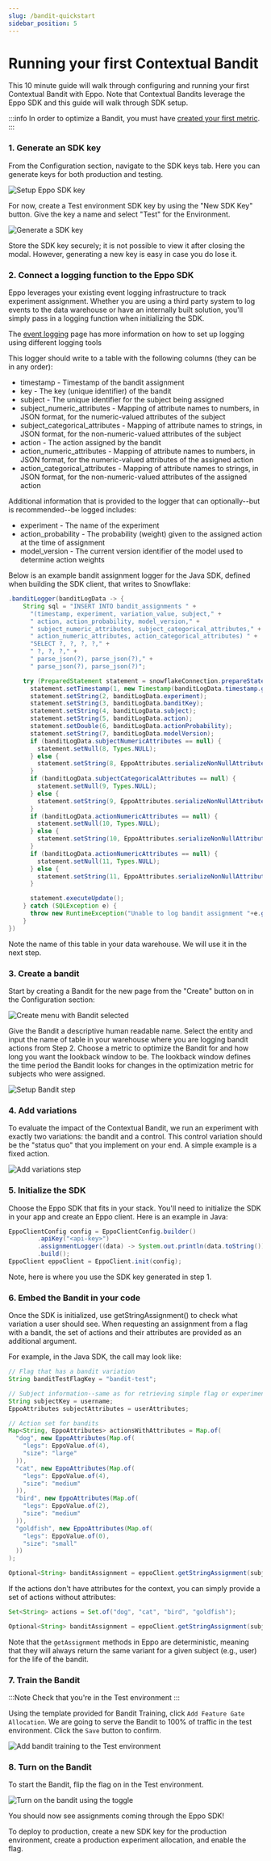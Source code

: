```yaml
---
slug: /bandit-quickstart
sidebar_position: 5
---
```


# Running your first Contextual Bandit

This 10 minute guide will walk through configuring and running your first Contextual Bandit with Eppo. Note that Contextual Bandits leverage the Eppo SDK and this guide will walk through SDK setup.

:::info
In order to optimize a Bandit, you must have [created your first metric](/metric-quickstart).
:::

### 1. Generate an SDK key

From the Configuration section, navigate to the SDK keys tab. Here you can generate keys for both production and testing.

![Setup Eppo SDK key](/img/feature-flagging/environments/sdk-keys.png)

For now, create a Test environment SDK key by using the "New SDK Key" button. Give the key a name and select "Test" for the Environment.

![Generate a SDK key](/img/feature-flagging/sdk-key-modal.png)

Store the SDK key securely; it is not possible to view it after closing the modal. However, generating a new key is easy in case you do lose it.

### 2. Connect a logging function to the Eppo SDK

Eppo leverages your existing event logging infrastructure to track experiment assignment. Whether you are using a third party system to log events to the data warehouse or have an internally built solution, you'll simply pass in a logging function when initializing the SDK.

The [event logging](/sdks/event-logging/) page has more information on how to set up logging using different logging tools

This logger should write to a table with the following columns (they can be in any order):
* timestamp - Timestamp of the bandit assignment
* key - The key (unique identifier) of the bandit
* subject - The unique identifier for the subject being assigned
* subject_numeric_attributes - Mapping of attribute names to numbers, in JSON format, for the numeric-valued attributes of the subject
* subject_categorical_attributes - Mapping of attribute names to strings, in JSON format, for the non-numeric-valued attributes of the subject
* action - The action assigned by the bandit
* action_numeric_attributes - Mapping of attribute names to numbers, in JSON format, for the numeric-valued attributes of the assigned action
* action_categorical_attributes - Mapping of attribute names to strings, in JSON format, for the non-numeric-valued attributes of the assigned action

Additional information that is provided to the logger that can optionally--but is recommended--be logged includes:
* experiment - The name of the experiment
* action_probability - The probability (weight) given to the assigned action at the time of assignment
* model_version - The current version identifier of the model used to determine action weights

Below is an example bandit assignment logger for the Java SDK, defined when building the SDK client, that writes to Snowflake:
```java
.banditLogger(banditLogData -> {
    String sql = "INSERT INTO bandit_assignments " +
      "(timestamp, experiment, variation_value, subject," +
      " action, action_probability, model_version," +
      " subject_numeric_attributes, subject_categorical_attributes," +
      " action_numeric_attributes, action_categorical_attributes) " +
      "SELECT ?, ?, ?, ?," +
      " ?, ?, ?," +
      " parse_json(?), parse_json(?)," +
      " parse_json(?), parse_json(?)";

    try (PreparedStatement statement = snowflakeConnection.prepareStatement(sql)) {
      statement.setTimestamp(1, new Timestamp(banditLogData.timestamp.getTime()));
      statement.setString(2, banditLogData.experiment);
      statement.setString(3, banditLogData.banditKey);
      statement.setString(4, banditLogData.subject);
      statement.setString(5, banditLogData.action);
      statement.setDouble(6, banditLogData.actionProbability);
      statement.setString(7, banditLogData.modelVersion);
      if (banditLogData.subjectNumericAttributes == null) {
        statement.setNull(8, Types.NULL);
      } else {
        statement.setString(8, EppoAttributes.serializeNonNullAttributesToJSONString(banditLogData.subjectNumericAttributes));
      }
      if (banditLogData.subjectCategoricalAttributes == null) {
        statement.setNull(9, Types.NULL);
      } else {
        statement.setString(9, EppoAttributes.serializeNonNullAttributesToJSONString(banditLogData.subjectCategoricalAttributes));
      }
      if (banditLogData.actionNumericAttributes == null) {
        statement.setNull(10, Types.NULL);
      } else {
        statement.setString(10, EppoAttributes.serializeNonNullAttributesToJSONString(banditLogData.actionNumericAttributes));
      }
      if (banditLogData.actionNumericAttributes == null) {
        statement.setNull(11, Types.NULL);
      } else {
        statement.setString(11, EppoAttributes.serializeNonNullAttributesToJSONString(banditLogData.actionCategoricalAttributes));
      }

      statement.executeUpdate();
    } catch (SQLException e) {
      throw new RuntimeException("Unable to log bandit assignment "+e.getMessage(), e);
    }
})
```

Note the name of this table in your data warehouse. We will use it in the next step.

### 3. Create a bandit

Start by creating a Bandit for the new page from the "Create" button on in the Configuration section:

![Create menu with Bandit selected](/img/bandit/bandit-qs-0.png)

Give the Bandit a descriptive human readable name. Select the entity and input the name of table in your warehouse where you are logging bandit actions from Step 2. Choose a metric to optimize the Bandit for and how long you want the lookback window to be. The lookback window defines the time period the Bandit looks for changes in the optimization metric for subjects who were assigned.

![Setup Bandit step](/img/bandit/bandit-qs-1.png)

### 4. Add variations
To evaluate the impact of the Contextual Bandit, we run an experiment with exactly two variations: the bandit and a control. This control variation should be the "status quo" that you implement on your end. A simple example is a fixed action.

![Add variations step](/img/bandit/bandit-qs-2.png)

### 5. Initialize the SDK

Choose the Eppo SDK that fits in your stack. You'll need to initialize the SDK in your app and create an Eppo client. Here is an example in Java:

```java
EppoClientConfig config = EppoClientConfig.builder()
        .apiKey("<api-key>")
        .assignmentLogger((data) -> System.out.println(data.toString()))
        .build();
EppoClient eppoClient = EppoClient.init(config);
```
Note, here is where you use the SDK key generated in step 1.

### 6. Embed the Bandit in your code

Once the SDK is initialized, use getStringAssignment() to check what variation a user should see. When requesting an assignment from a flag with a bandit, the set of actions and their attributes are provided as an additional argument.

For example, in the Java SDK, the call may look like:
```java
// Flag that has a bandit variation
String banditTestFlagKey = "bandit-test";

// Subject information--same as for retrieving simple flag or experiment assignments
String subjectKey = username;
EppoAttributes subjectAttributes = userAttributes;

// Action set for bandits
Map<String, EppoAttributes> actionsWithAttributes = Map.of(
  "dog", new EppoAttributes(Map.of(
    "legs": EppoValue.of(4),
    "size": "large"
  )),
  "cat", new EppoAttributes(Map.of(
    "legs": EppoValue.of(4),
    "size": "medium"
  )),
  "bird", new EppoAttributes(Map.of(
    "legs": EppoValue.of(2),
    "size": "medium"
  )),
  "goldfish", new EppoAttributes(Map.of(
    "legs": EppoValue.of(0),
    "size": "small" 
  ))   
);

Optional<String> banditAssignment = eppoClient.getStringAssignment(subjectKey, flagKey, subjectAttributes, actionsWithAttributes);
```

If the actions don't have attributes for the context, you can simply provide a set of actions without attributes:
```java
Set<String> actions = Set.of("dog", "cat", "bird", "goldfish");

Optional<String> banditAssignment = eppoClient.getStringAssignment(subjectKey, flagKey, subjectAttributes, actions);
```

Note that the `getAssignment` methods in Eppo are deterministic, meaning that they will always return the same variant for a given subject (e.g., user) for the life of the bandit.

### 7. Train the Bandit 
:::Note
Check that you're in the Test environment
:::

Using the template provided for Bandit Training, click `Add Feature Gate Allocation`. We are going to serve the Bandit to 100% of traffic in the test environment. Click the `Save` button to confirm.

![Add bandit training to the Test environment](/img/bandit/bandit-qs-3.png)

### 8. Turn on the Bandit

To start the Bandit, flip the flag on in the Test environment.

![Turn on the bandit using the toggle](/img/bandit/bandit-qs-5.png)

You should now see assignments coming through the Eppo SDK!

To deploy to production, create a new SDK key for the production environment, create a production experiment allocation, and enable the flag.

